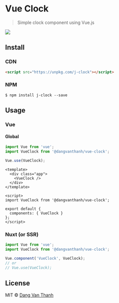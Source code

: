 # Vue Clock 

> Simple clock component using Vue.js

![](screenshot.png)

## Install

### CDN

```html
<script src="https://unpkg.com/j-clock"></script>
```

### NPM

```shell
$ npm install j-clock --save
```

## Usage

### Vue

#### Global

```javascript
import Vue from 'vue';
import VueClock from '@dangvanthanh/vue-clock';

Vue.use(VueClock);
```

```vue
<template>
  <div class="app">
    <VueClock />
  </div>
</template>

<script>
import VueClock from '@dangvanthanh/vue-clock';

export default {
  components: { VueClock }
};
</script>
```

### Nuxt (or SSR)

```javascript
import Vue from 'vue';
import VueClock from '@dangvanthanh/vue-clock';

Vue.component('VueClock', VueClock);
// or
// Vue.use(VueClock);
```

## License

MIT © [Dang Van Thanh](https://dangthanh.org)
